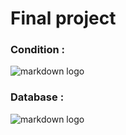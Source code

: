# Final project


### Condition : 
![markdown logo](https://psv4.userapi.com/c536436/u159611556/docs/d41/c261c0b3a5a7/Screenshot_2021-05-06_at_15_43_25.png?extra=o0qDD28NTEca-mQV4dsaWkZnpl2zc6-0QXELrzT3m083Mzf4klLSSHz2snLZD4kMH77Gn_GilbeuptctfrBtkBqJQztczgyorF8ZK7mfQUCo3ROYZeOUCfJc6wmF_S1goChBl_A3L2xSe0foNlDA4ubIwg)

### Database : 

![markdown logo](https://sun9-6.userapi.com/impg/pYEMTMkLDcBg0UpiV9OmyxdhQJ4auVTuS9YM7g/UUCFPFwPIeA.jpg?size=1654x982&quality=96&sign=74475586b187cb084c227bb2ae21764a&type=album)
